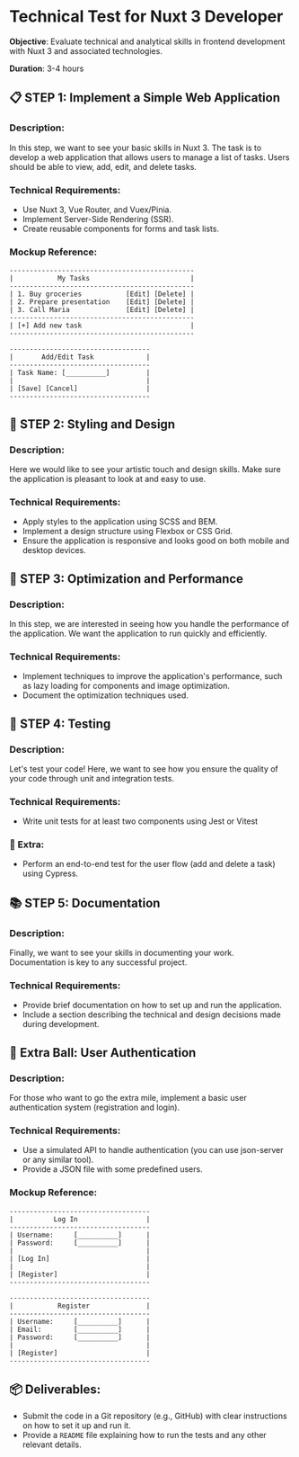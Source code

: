# Technical Test for Nuxt 3 Developer

**Objective**: Evaluate technical and analytical skills in frontend development with Nuxt 3 and associated technologies.

**Duration**: 3-4 hours

## 📋 STEP 1: Implement a Simple Web Application

### Description:
In this step, we want to see your basic skills in Nuxt 3. The task is to develop a web application that allows users to manage a list of tasks. Users should be able to view, add, edit, and delete tasks.

### Technical Requirements:

* Use Nuxt 3, Vue Router, and Vuex/Pinia.
* Implement Server-Side Rendering (SSR).
* Create reusable components for forms and task lists.

### Mockup Reference:

```plaintext
----------------------------------------------
|           My Tasks                         |
----------------------------------------------
| 1. Buy groceries           [Edit] [Delete] |
| 2. Prepare presentation    [Edit] [Delete] |
| 3. Call Maria              [Edit] [Delete] |
----------------------------------------------
| [+] Add new task                           |
----------------------------------------------
```

```plaintext
-----------------------------------
|       Add/Edit Task             |
-----------------------------------
| Task Name: [__________]         |
|                                 |
| [Save] [Cancel]                 |
-----------------------------------
```

## 🎨 STEP 2: Styling and Design

### Description:

Here we would like to see your artistic touch and design skills. Make sure the application is pleasant to look at and easy to use.

### Technical Requirements:

* Apply styles to the application using SCSS and BEM.
* Implement a design structure using Flexbox or CSS Grid.
* Ensure the application is responsive and looks good on both mobile and desktop devices.

## 🚀 STEP 3: Optimization and Performance

### Description:

In this step, we are interested in seeing how you handle the performance of the application. We want the application to run quickly and efficiently.

### Technical Requirements:

* Implement techniques to improve the application's performance, such as lazy loading for components and image optimization.
* Document the optimization techniques used.

## 🧪 STEP 4: Testing

### Description:

Let's test your code! Here, we want to see how you ensure the quality of your code through unit and integration tests.

### Technical Requirements:

* Write unit tests for at least two components using Jest or Vitest

### 🌟 Extra:

* Perform an end-to-end test for the user flow (add and delete a task) using Cypress.

## 📚 STEP 5: Documentation

### Description:

Finally, we want to see your skills in documenting your work. Documentation is key to any successful project.

### Technical Requirements:

* Provide brief documentation on how to set up and run the application.
* Include a section describing the technical and design decisions made during development.

## 🌟 Extra Ball: User Authentication

### Description:

For those who want to go the extra mile, implement a basic user authentication system (registration and login).

### Technical Requirements:

* Use a simulated API to handle authentication (you can use json-server or any similar tool).
* Provide a JSON file with some predefined users.


### Mockup Reference:

```plaintext
-----------------------------------
|          Log In                 |
-----------------------------------
| Username:     [__________]      |
| Password:     [__________]      |
|                                 |
| [Log In]                        |
|                                 |
| [Register]                      |
-----------------------------------
```

```plaintext
-----------------------------------
|           Register              |
-----------------------------------
| Username:     [__________]      |
| Email:        [__________]      |
| Password:     [__________]      |
|                                 |
| [Register]                      |
-----------------------------------
```

## 📦 Deliverables:

* Submit the code in a Git repository (e.g., GitHub) with clear instructions on how to set it up and run it.
* Provide a `README` file explaining how to run the tests and any other relevant details.
